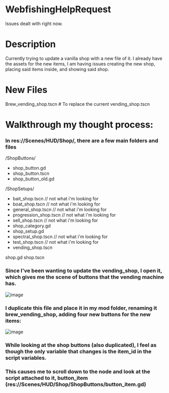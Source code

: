 # WebfishingHelpRequest

Issues dealt with right now.

# Description

Currently trying to update a vanilla shop with a new file of it. I already have the assets for the new items, I am having issues creating the new shop, placing said items inside, and showing said shop.

# New Files

Brew_vending_shop.tscn # To replace the current vending_shop.tscn

# Walkthrough my thought process:

### In res://Scenes/HUD/Shop/, there are a few main folders and files

/ShopButtons/
- shop_button.gd
- shop_button.tscn
- shop_button_old.gd

/ShopSetups/
- bait_shop.tscn  // not what i'm looking for
- boat_shop.tscn  // not what i'm looking for
- general_shop.tscn  // not what i'm looking for
- progression_shop.tscn  // not what i'm looking for
- sell_shop.tscn  // not what i'm looking for
- shop_category.gd 
- shop_setup.gd
- spectral_shop.tscn  // not what i'm looking for
- test_shop.tscn  // not what i'm looking for
- vending_shop.tscn

shop.gd
shop.tscn

### Since I've been wanting to update the vending_shop, I open it, which gives me the scene of buttons that the vending machine has.
![image](https://github.com/user-attachments/assets/45df53c0-abdf-47ee-98f4-a7c4c327678d)

### I duplicate this file and place it in my mod folder, renaming it brew_vending_shop, adding four new buttons for the new items:
![image](https://github.com/user-attachments/assets/92393bde-1c39-4fa1-a2d0-3c21187a4b18)

### While looking at the shop buttons (also duplicated), I feel as though the only variable that changes is the item_id in the script variables.
### This causes me to scroll down to the node and look at the script attached to it, button_item (res://Scenes/HUD/Shop/ShopButtons/button_item.gd)






















